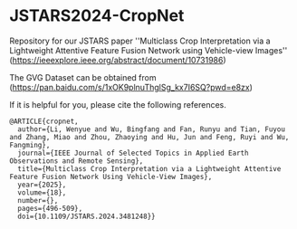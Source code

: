 # JSTARS2024-CropNet
Repository for our JSTARS paper ''Multiclass Crop Interpretation via a Lightweight Attentive Feature Fusion Network using Vehicle-view Images'' (https://ieeexplore.ieee.org/abstract/document/10731986)

The GVG Dataset can be obtained from (https://pan.baidu.com/s/1xOK9plnuThglSg_kx7I6SQ?pwd=e8zx)


If it is helpful for you, please cite the following references.

    @ARTICLE{cropnet,
      author={Li, Wenyue and Wu, Bingfang and Fan, Runyu and Tian, Fuyou and Zhang, Miao and Zhou, Zhaoying and Hu, Jun and Feng, Ruyi and Wu, Fangming},
      journal={IEEE Journal of Selected Topics in Applied Earth Observations and Remote Sensing}, 
      title={Multiclass Crop Interpretation via a Lightweight Attentive Feature Fusion Network Using Vehicle-View Images}, 
      year={2025},
      volume={18},
      number={},
      pages={496-509},
      doi={10.1109/JSTARS.2024.3481248}}
